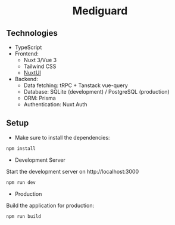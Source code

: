<h1 align="center">
  Mediguard
</h1>

## Technologies
- TypeScript
- Frontend:
  - Nuxt 3/Vue 3
  - Tailwind CSS
  - [NuxtUI](https://ui.nuxt.com/)
- Backend:
  - Data fetching: tRPC + Tanstack vue-query
  - Database: SQLite (development) / PostgreSQL (production)
  - ORM: Prisma
  - Authentication: Nuxt Auth

## Setup

- Make sure to install the dependencies:

```bash
npm install
```

- Development Server

Start the development server on http://localhost:3000

```bash
npm run dev
```

- Production

Build the application for production:

```bash
npm run build
```
